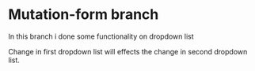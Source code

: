 # Mutation-form branch

In this branch i done some functionality on dropdown list

Change in first dropdown list will effects the change in second dropdown list.
